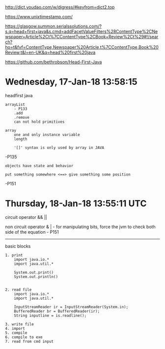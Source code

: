 http://dict.youdao.com/w/digress/#keyfrom=dict2.top  

https://www.unixtimestamp.com/  

https://glasgow.summon.serialssolutions.com/?s.q=head+first+java&s.cmd=addFacetValueFilters%28ContentType%2CNewspaper+Article%2Ct%7CContentType%2CBook+Review%2Ct%29#!/search?ho=t&fvf=ContentType,Newspaper%20Article,t%7CContentType,Book%20Review,t&l=en-UK&q=head%20first%20java  

https://github.com/bethrobson/Head-First-Java

# Wednesday, 17-Jan-18 13:58:15  
headfirst java

    arrayList
        - P133
        .add
        .remove
        can not hold primitives

    array
        one and only instance variable
        length
        
        '[]' syntax is only used by array in JAVA

-P135
    
    objects have state and behavior
    
    put something somewhere <==> give something some position

-P151


# Thursday, 18-Jan-18 13:55:11 UTC  
circuit operator
    && ||
    
non circuit operator
    & |
    - for manipulating bits, force the jvm to check both side of the equation
        - P151
        
        
        

        
        
        
        
        
        
        
        
        
        
        
        
        
        
        
        
        
        
        
        
        
------
basic blocks  

    1. print
        import java.io.*
        import java.util.*
        
        System.out.print()
        System.out.println()
        
        
    2. read file
        import java.io.*
        import java.util.*
        
        InputStreamReader ir = InputStreamReader(System.in);
        BufferedReader br = BufferedReader(ir);
        String inputline = is.readline();
        
    3. write file
    4. import 
    5. compile
    6. compile to exe
    7. read from cmd input
    
    
    
    
